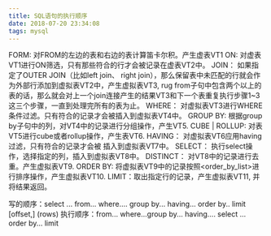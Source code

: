 ```yaml
---
title: SQL语句的执行顺序
date: 2018-07-20 23:34:08
tags: mysql
---
```


FORM: 对FROM的左边的表和右边的表计算笛卡尔积。产生虚表VT1
ON: 对虚表VT1进行ON筛选，只有那些符合<join-condition>的行才会被记录在虚表VT2中。
JOIN： 如果指定了OUTER JOIN（比如left join、 right join），那么保留表中未匹配的行就会作为外部行添加到虚拟表VT2中，产生虚拟表VT3, rug from子句中包含两个以上的表的话，那么就会对上一个join连接产生的结果VT3和下一个表重复执行步骤1~3这三个步骤，一直到处理完所有的表为止。
WHERE： 对虚拟表VT3进行WHERE条件过滤。只有符合<where-condition>的记录才会被插入到虚拟表VT4中。
GROUP BY: 根据group by子句中的列，对VT4中的记录进行分组操作，产生VT5.
CUBE | ROLLUP: 对表VT5进行cube或者rollup操作，产生表VT6.
HAVING： 对虚拟表VT6应用having过滤，只有符合<having-condition>的记录才会被 插入到虚拟表VT7中。
SELECT： 执行select操作，选择指定的列，插入到虚拟表VT8中。
DISTINCT： 对VT8中的记录进行去重。产生虚拟表VT9.
ORDER BY: 将虚拟表VT9中的记录按照<order_by_list>进行排序操作，产生虚拟表VT10.
LIMIT：取出指定行的记录，产生虚拟表VT11, 并将结果返回。

写的顺序：select ... from... where.... group by... having... order by.. limit [offset,] 
(rows)
执行顺序：from... where...group by... having.... select ... order by... limit
